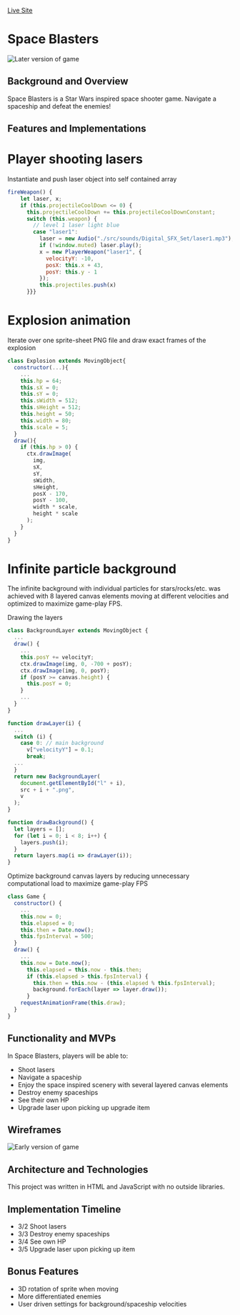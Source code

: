 [Live Site](https://al6.github.io/space-blasters "Space Blasters")

# Space Blasters

![Later version of game](https://media.giphy.com/media/SVTSbxSx6Ce09CT9Jl/giphy.gif)

## Background and Overview

Space Blasters is a Star Wars inspired space shooter game. Navigate a spaceship and defeat the enemies!

## Features and Implementations

# Player shooting lasers

Instantiate and push laser object into self contained array

```javascript
fireWeapon() {
    let laser, x;
    if (this.projectileCoolDown <= 0) {
      this.projectileCoolDown += this.projectileCoolDownConstant;
      switch (this.weapon) {
        // level 1 laser light blue
        case "laser1":
          laser = new Audio("./src/sounds/Digital_SFX_Set/laser1.mp3");
          if (!window.muted) laser.play();
          x = new PlayerWeapon("laser1", {
            velocityY: -10,
            posX: this.x + 43,
            posY: this.y - 1
          });
          this.projectiles.push(x)
      }}}
```

# Explosion animation

Iterate over one sprite-sheet PNG file and draw exact frames of the explosion

```javascript
class Explosion extends MovingObject{
  constructor(...){
    ...
    this.hp = 64;
    this.sX = 0;
    this.sY = 0;
    this.sWidth = 512;
    this.sHeight = 512;
    this.height = 50;
    this.width = 80;
    this.scale = 5;
  }
  draw(){
    if (this.hp > 0) {
      ctx.drawImage(
        img,
        sX,
        sY,
        sWidth,
        sHeight,
        posX - 170,
        posY - 100,
        width * scale,
        height * scale
      );
    }
  }
}
```

# Infinite particle background

The infinite background with individual particles for stars/rocks/etc. was achieved with 8 layered canvas elements moving at different velocities and optimized to maximize game-play FPS.

Drawing the layers

```javascript
class BackgroundLayer extends MovingObject {
  ...
  draw() {
    ...
    this.posY += velocityY;
    ctx.drawImage(img, 0, -700 + posY);
    ctx.drawImage(img, 0, posY);
    if (posY >= canvas.height) {
      this.posY = 0;
    }
    ...
  }
}

function drawLayer(i) {
  ...
  switch (i) {
    case 0: // main background
      v["velocityY"] = 0.1;
      break;
  ...
  }
  return new BackgroundLayer(
    document.getElementById("l" + i),
    src + i + ".png",
    v
  );
}

function drawBackground() {
  let layers = [];
  for (let i = 0; i < 8; i++) {
    layers.push(i);
  }
  return layers.map(i => drawLayer(i));
}
```

Optimize background canvas layers by reducing unnecessary computational load to maximize game-play FPS

```javascript
class Game {
  constructor() {
    ...
    this.now = 0;
    this.elapsed = 0;
    this.then = Date.now();
    this.fpsInterval = 500;
  }
  draw() {
    ...
    this.now = Date.now();
      this.elapsed = this.now - this.then;
      if (this.elapsed > this.fpsInterval) {
        this.then = this.now - (this.elapsed % this.fpsInterval);
        background.forEach(layer => layer.draw());
      }
    requestAnimationFrame(this.draw);
  }
}
```

## Functionality and MVPs

In Space Blasters, players will be able to:

- Shoot lasers
- Navigate a spaceship
- Enjoy the space inspired scenery with several layered canvas elements
- Destroy enemy spaceships
- See their own HP
- Upgrade laser upon picking up upgrade item

## Wireframes

![Early version of game](https://media.giphy.com/media/gLcA8yS00O1c3JViU3/giphy.gif)

## Architecture and Technologies

This project was written in HTML and JavaScript with no outside libraries.

## Implementation Timeline

- 3/2 Shoot lasers
- 3/3 Destroy enemy spaceships
- 3/4 See own HP
- 3/5 Upgrade laser upon picking up item

## Bonus Features

- 3D rotation of sprite when moving
- More differentiated enemies
- User driven settings for background/spaceship velocities
